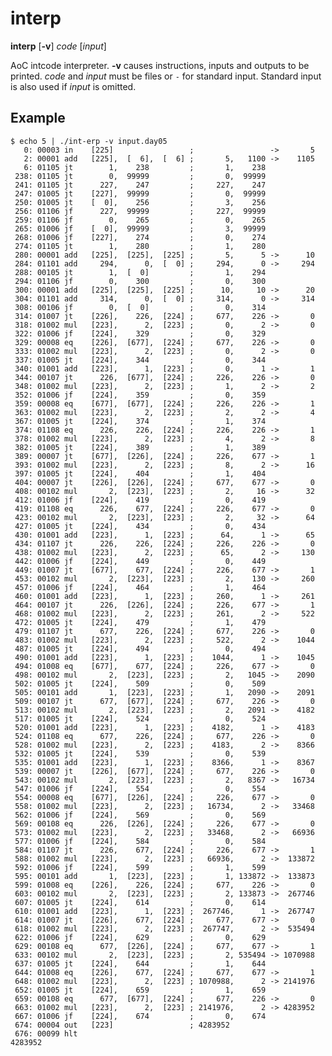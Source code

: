 interp
======

**interp** [**-v**] *code* [*input*]

AoC intcode interpreter. **-v** causes instructions, inputs and outputs
to be printed. *code* and *input* must be files or `-` for standard
input. Standard input is also used if *input* is omitted.

Example
-------

    $ echo 5 | ./int-erp -v input.day05
       0: 00003 in    [225]                 ;                 ->       5
       2: 00001 add   [225],  [  6],  [  6] ;       5,   1100 ->    1105
       6: 01105 jt        1,    238         ;       1,    238
     238: 01105 jt        0,  99999         ;       0,  99999
     241: 01105 jt      227,    247         ;     227,    247
     247: 01005 jt    [227],  99999         ;       0,  99999
     250: 01005 jt    [  0],    256         ;       3,    256
     256: 01106 jf      227,  99999         ;     227,  99999
     259: 01106 jf        0,    265         ;       0,    265
     265: 01006 jf    [  0],  99999         ;       3,  99999
     268: 01006 jf    [227],    274         ;       0,    274
     274: 01105 jt        1,    280         ;       1,    280
     280: 00001 add   [225],  [225],  [225] ;       5,      5 ->      10
     284: 01101 add     294,      0,  [  0] ;     294,      0 ->     294
     288: 00105 jt        1,  [  0]         ;       1,    294
     294: 01106 jf        0,    300         ;       0,    300
     300: 00001 add   [225],  [225],  [225] ;      10,     10 ->      20
     304: 01101 add     314,      0,  [  0] ;     314,      0 ->     314
     308: 00106 jf        0,  [  0]         ;       0,    314
     314: 01007 jt    [226],    226,  [224] ;     677,    226 ->       0
     318: 01002 mul   [223],      2,  [223] ;       0,      2 ->       0
     322: 01006 jf    [224],    329         ;       0,    329
     329: 00008 eq    [226],  [677],  [224] ;     677,    226 ->       0
     333: 01002 mul   [223],      2,  [223] ;       0,      2 ->       0
     337: 01005 jt    [224],    344         ;       0,    344
     340: 01001 add   [223],      1,  [223] ;       0,      1 ->       1
     344: 00107 jt      226,  [677],  [224] ;     226,    226 ->       0
     348: 01002 mul   [223],      2,  [223] ;       1,      2 ->       2
     352: 01006 jf    [224],    359         ;       0,    359
     359: 00008 eq    [677],  [677],  [224] ;     226,    226 ->       1
     363: 01002 mul   [223],      2,  [223] ;       2,      2 ->       4
     367: 01005 jt    [224],    374         ;       1,    374
     374: 01108 eq      226,    226,  [224] ;     226,    226 ->       1
     378: 01002 mul   [223],      2,  [223] ;       4,      2 ->       8
     382: 01005 jt    [224],    389         ;       1,    389
     389: 00007 jt    [677],  [226],  [224] ;     226,    677 ->       1
     393: 01002 mul   [223],      2,  [223] ;       8,      2 ->      16
     397: 01005 jt    [224],    404         ;       1,    404
     404: 00007 jt    [226],  [226],  [224] ;     677,    677 ->       0
     408: 00102 mul       2,  [223],  [223] ;       2,     16 ->      32
     412: 01006 jf    [224],    419         ;       0,    419
     419: 01108 eq      226,    677,  [224] ;     226,    677 ->       0
     423: 00102 mul       2,  [223],  [223] ;       2,     32 ->      64
     427: 01005 jt    [224],    434         ;       0,    434
     430: 01001 add   [223],      1,  [223] ;      64,      1 ->      65
     434: 01107 jt      226,    226,  [224] ;     226,    226 ->       0
     438: 01002 mul   [223],      2,  [223] ;      65,      2 ->     130
     442: 01006 jf    [224],    449         ;       0,    449
     449: 01007 jt    [677],    677,  [224] ;     226,    677 ->       1
     453: 00102 mul       2,  [223],  [223] ;       2,    130 ->     260
     457: 01006 jf    [224],    464         ;       1,    464
     460: 01001 add   [223],      1,  [223] ;     260,      1 ->     261
     464: 00107 jt      226,  [226],  [224] ;     226,    677 ->       1
     468: 01002 mul   [223],      2,  [223] ;     261,      2 ->     522
     472: 01005 jt    [224],    479         ;       1,    479
     479: 01107 jt      677,    226,  [224] ;     677,    226 ->       0
     483: 01002 mul   [223],      2,  [223] ;     522,      2 ->    1044
     487: 01005 jt    [224],    494         ;       0,    494
     490: 01001 add   [223],      1,  [223] ;    1044,      1 ->    1045
     494: 01008 eq    [677],    677,  [224] ;     226,    677 ->       0
     498: 00102 mul       2,  [223],  [223] ;       2,   1045 ->    2090
     502: 01005 jt    [224],    509         ;       0,    509
     505: 00101 add       1,  [223],  [223] ;       1,   2090 ->    2091
     509: 00107 jt      677,  [677],  [224] ;     677,    226 ->       0
     513: 00102 mul       2,  [223],  [223] ;       2,   2091 ->    4182
     517: 01005 jt    [224],    524         ;       0,    524
     520: 01001 add   [223],      1,  [223] ;    4182,      1 ->    4183
     524: 01108 eq      677,    226,  [224] ;     677,    226 ->       0
     528: 01002 mul   [223],      2,  [223] ;    4183,      2 ->    8366
     532: 01005 jt    [224],    539         ;       0,    539
     535: 01001 add   [223],      1,  [223] ;    8366,      1 ->    8367
     539: 00007 jt    [226],  [677],  [224] ;     677,    226 ->       0
     543: 00102 mul       2,  [223],  [223] ;       2,   8367 ->   16734
     547: 01006 jf    [224],    554         ;       0,    554
     554: 00008 eq    [677],  [226],  [224] ;     226,    677 ->       0
     558: 01002 mul   [223],      2,  [223] ;   16734,      2 ->   33468
     562: 01006 jf    [224],    569         ;       0,    569
     569: 00108 eq      226,  [226],  [224] ;     226,    677 ->       0
     573: 01002 mul   [223],      2,  [223] ;   33468,      2 ->   66936
     577: 01006 jf    [224],    584         ;       0,    584
     584: 01107 jt      226,    677,  [224] ;     226,    677 ->       1
     588: 01002 mul   [223],      2,  [223] ;   66936,      2 ->  133872
     592: 01006 jf    [224],    599         ;       1,    599
     595: 00101 add       1,  [223],  [223] ;       1, 133872 ->  133873
     599: 01008 eq    [226],    226,  [224] ;     677,    226 ->       0
     603: 00102 mul       2,  [223],  [223] ;       2, 133873 ->  267746
     607: 01005 jt    [224],    614         ;       0,    614
     610: 01001 add   [223],      1,  [223] ;  267746,      1 ->  267747
     614: 01007 jt    [226],    677,  [224] ;     677,    677 ->       0
     618: 01002 mul   [223],      2,  [223] ;  267747,      2 ->  535494
     622: 01006 jf    [224],    629         ;       0,    629
     629: 00108 eq      677,  [226],  [224] ;     677,    677 ->       1
     633: 00102 mul       2,  [223],  [223] ;       2, 535494 -> 1070988
     637: 01005 jt    [224],    644         ;       1,    644
     644: 01008 eq    [226],    677,  [224] ;     677,    677 ->       1
     648: 01002 mul   [223],      2,  [223] ; 1070988,      2 -> 2141976
     652: 01005 jt    [224],    659         ;       1,    659
     659: 00108 eq      677,  [677],  [224] ;     677,    226 ->       0
     663: 01002 mul   [223],      2,  [223] ; 2141976,      2 -> 4283952
     667: 01006 jf    [224],    674         ;       0,    674
     674: 00004 out   [223]                 ; 4283952        
     676: 00099 hlt                                                
    4283952
